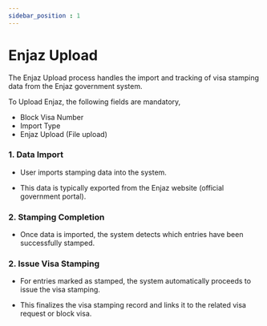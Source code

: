 ```yaml
---
sidebar_position : 1
---
```


# Enjaz Upload

The Enjaz Upload process handles the import and tracking of visa stamping data from the Enjaz government system.

To Upload Enjaz, the following fields are mandatory,

  - Block Visa Number
  - Import Type
  - Enjaz Upload (File upload)

### 1. Data Import

  - User imports stamping data into the system.

  - This data is typically exported from the Enjaz website (official government portal).

### 2. Stamping Completion

  - Once data is imported, the system detects which entries have been successfully stamped.

### 2. Issue Visa Stamping

  - For entries marked as stamped, the system automatically proceeds to issue the visa stamping.

  - This finalizes the visa stamping record and links it to the related visa request or block visa.